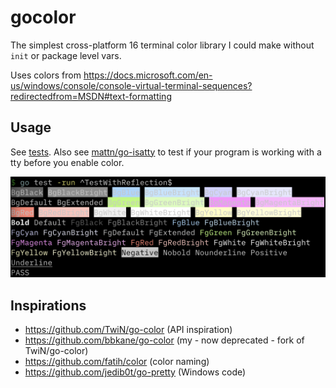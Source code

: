 # gocolor

The simplest cross-platform 16 terminal color library I could make without `init` or package level vars.

Uses colors from https://docs.microsoft.com/en-us/windows/console/console-virtual-terminal-sequences?redirectedfrom=MSDN#text-formatting

## Usage

See [tests](./gocolor_test.go). Also see [mattn/go-isatty](https://github.com/mattn/go-isatty) to test if your program is working with a tty before you enable color.

![TestWithReflection.png](TestWithReflection.png)

## Inspirations

- https://github.com/TwiN/go-color (API inspiration)
- https://github.com/bbkane/go-color (my - now deprecated - fork of TwiN/go-color)
- https://github.com/fatih/color (color naming)
- https://github.com/jedib0t/go-pretty (Windows code)

